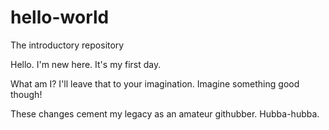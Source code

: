 # hello-world
The introductory repository

Hello.  I'm new here.  It's my first day.

What am I?  I'll leave that to your imagination.  Imagine something good though!

These changes cement my legacy as an amateur githubber.  Hubba-hubba.
